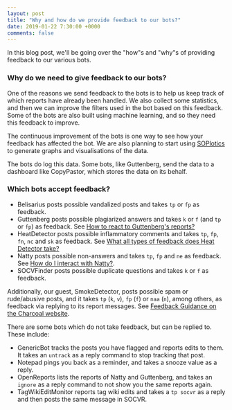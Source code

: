 ```yaml
---
layout: post
title: "Why and how do we provide feedback to our bots?"
date: 2019-01-22 7:30:00 +0000
comments: false
---
```


In this blog post, we'll be going over the "how"s and "why"s of providing feedback to our various bots.

### Why do we need to give feedback to our bots? 

One of the reasons we send feedback to the bots is to help us keep track of which reports have already been handled. We also collect some statistics, and then we can improve the filters used in the bot based on this feedback. Some of the bots are also built using machine learning, and so they need this feedback to improve.

The continuous improvement of the bots is one way to see how your feedback has affected the bot. We are also planning to start using [SOPlotics](https://github.com/SOBotics/SOPlotics) to generate graphs and visualisations of the data.

The bots do log this data. Some bots, like Guttenberg, send the data to a dashboard like CopyPastor, which stores the data on its behalf. 


### Which bots accept feedback? 

 - Belisarius posts possible vandalized posts and takes `tp` or `fp` as feedback.
 - Guttenberg posts possible plagiarized answers and takes `k` or `f` (and `tp` or `fp`) as feedback. See [How to react to Guttenberg's reports?](https://github.com/SOBotics/Guttenberg/blob/master/feedback.md)
 - HeatDetector posts possible inflammatory comments and takes `tp`, `fp`, `fn`, `nc` and `sk` as feedback. See [What all types of feedback does Heat Detector take?](https://github.com/SOBotics/HeatDetector/wiki/Feedback)
 - Natty posts possible non-answers and takes `tp`, `fp` and `ne` as feedback. See [How do I interact with Natty?](https://natty.sobotics.org/interacting). 
 - SOCVFinder posts possible duplicate questions and takes `k` or `f` as feedback. 

Additionally, our guest, SmokeDetector, posts possible spam or rude/abusive posts, and it takes `tp` (`k`, `v`), `fp` (`f`) or `naa` (`n`), among others, as feedback via replying to its report messages. See [Feedback Guidance on the Charcoal website](https://charcoal-se.org/smokey/Feedback-Guidance).
                                                                                                                                                                                               


There are some bots which do not take feedback, but can be replied to. These include: 

 - GenericBot tracks the posts you have flagged and reports edits to them. It takes an `untrack` as a reply command to stop tracking that post. 
 - Notepad pings you back as a reminder, and takes a snooze value as a reply. 
 - OpenReports lists the reports of Natty and Guttenberg, and takes an `ignore` as a reply command to not show you the same reports again.  
 - TagWikiEditMonitor reports tag wiki edits and takes a `tp socvr` as a reply and then posts the same message in SOCVR.
